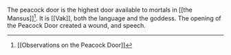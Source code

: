 The peacock door is the highest door available to mortals in [[the Mansus]][^1]. It is [[Vak]], both the language and the goddess. The opening of the Peacock Door created a wound, and speech.

[^1]: [[Observations on the Peacock Door]]